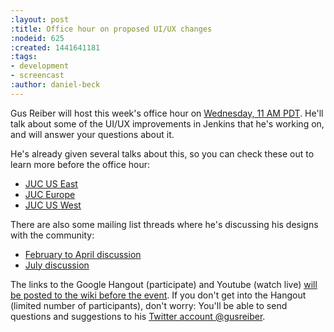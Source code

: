 ```yaml
---
:layout: post
:title: Office hour on proposed UI/UX changes
:nodeid: 625
:created: 1441641181
:tags:
- development
- screencast
:author: daniel-beck
---
```

Gus Reiber will host this week's office hour on [Wednesday, 11 AM PDT](http://www.timeanddate.com/worldclock/fixedtime.html?msg=Jenkins+Office+Hours&iso=20150909T11&p1=283&ah=1). He'll talk about some of the UI/UX improvements in Jenkins that he's working on, and will answer your questions about it.

He's already given several talks about this, so you can check these out to learn more before the office hour:

* [JUC US East](https://www.cloudbees.com/jenkins/juc-2015/abstracts/us-east/02-03-1400-reiber-fennelly)
* [JUC Europe](https://www.cloudbees.com/jenkins/juc-2015/abstracts/europe/01-02-1400-fennelly-reiber)
* [JUC US West](https://www.cloudbees.com/jenkins/juc-2015/abstracts/us-west/01-02-1500)

There are also some mailing list threads where he's discussing his designs with the community:

* [February to April discussion](https://groups.google.com/forum/#!topic/jenkinsci-dev/6BdWZt35dTQ)
* [July discussion](https://groups.google.com/forum/#!msg/jenkinsci-dev/Tiz-LSqCJmg/3CuYzuBXJpsJ)

The links to the Google Hangout (participate) and Youtube (watch live) [will be posted to the wiki before the event](https://wiki.jenkins-ci.org/display/JENKINS/Office+Hours). If you don't get into the Hangout (limited number of participants), don't worry: You'll be able to send questions and suggestions to his [Twitter account @gusreiber](https://twitter.com/gusreiber).

